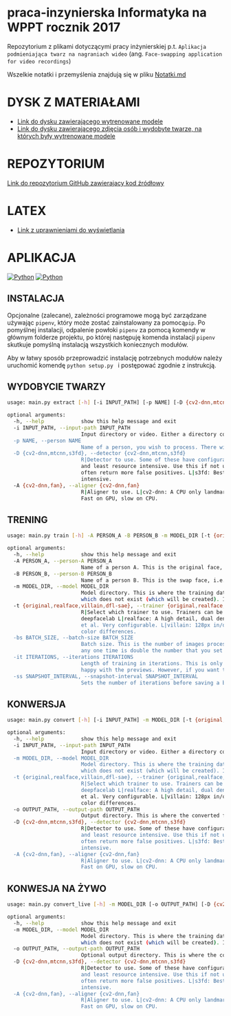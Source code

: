 # praca-inzynierska Informatyka na WPPT rocznik 2017

Repozytorium z plikami dotyczącymi pracy inżynierskiej p.t. `Aplikacja podmieniająca twarz na nagraniach wideo` (ang. `Face-swapping application for video recordings`)

Wszelkie notatki i przemyślenia znajdują się w pliku [Notatki.md](Notatki.md)

# DYSK Z MATERIAŁAMI
- [Link do dysku zawierającego wytrenowane modele](https://drive.google.com/drive/folders/1S20eGUh6uvBmnVMiTDVRQWlbVa3ITbOX?usp=sharing)
- [Link do dysku zawierającego zdjęcia osób i wydobyte twarze, na których były wytrenowane modele](https://drive.google.com/drive/folders/1Wv7QKvLnM8RLZvUaEA3JEoUs072wcoZg?usp=sharing)

# REPOZYTORIUM
[Link do repozytorium GitHub zawierajacy kod źródłowy](https://github.com/artantica/praca-inzynierska.git)
# LATEX
- [Link z uprawnieniami do wyświetlania](https://www.overleaf.com/read/gbgjwrqzpmbx)

# APLIKACJA

[![Python](https://img.shields.io/badge/python-3.7%20%7C%203.8-blue)](https://img.shields.io/badge/python-3.7%20%7C%203.8-blue)
[![Python](https://img.shields.io/badge/pip-20.3.3-blue)](https://img.shields.io/badge/pip-20.3.3-blue)


## INSTALACJA
Opcjonalne (zalecane), zależności programowe mogą być zarządzane używając `pipenv`, który może zostać zainstalowany za pomocą`pip`. Po pomyślnej instalacji, odpalenie powłoki `pipenv` za pomocą komendy w głównym folderze projektu, po której następuję komenda instalacji `pipenv` skutkuje pomyślną instalacją wszystkich koniecznych modułów.

Aby w łatwy sposób przeprowadzić instalację potrzebnych modułów należy uruchomić komendę 
``` python setup.py  ```
i postępować zgodnie z instrukcją. 

## WYDOBYCIE TWARZY
```bash
usage: main.py extract [-h] [-i INPUT_PATH] [-p NAME] [-D {cv2-dnn,mtcnn,s3fd}] [-A {cv2-dnn,fan}]

optional arguments:
  -h, --help            show this help message and exit
  -i INPUT_PATH, --input-path INPUT_PATH
                        Input directory or video. Either a directory containing the image files you wish to process or path to a video file. NB: This should be the source video/frames NOT the source faces')
  -p NAME, --person NAME
                        Name of a person, you wish to process. There will be folder with this name created in data/ to store all important files within it.
  -D {cv2-dnn,mtcnn,s3fd}, --detector {cv2-dnn,mtcnn,s3fd}
                        R|Detector to use. Some of these have configurable settings in '/config/extract.ini' or 'Settings > Configure Extract 'Plugins': L|cv2-dnn: A CPU only extractor which is the least reliable
                        and least resource intensive. Use this if not using a GPU and time is important. L|mtcnn: Good detector. Fast on CPU, faster on GPU. Uses fewer resources than other GPU detectors but can
                        often return more false positives. L|s3fd: Best detector. Slow on CPU, faster on GPU. Can detect more faces and fewer false positives than other GPU detectors, but is a lot more resource
                        intensive.
  -A {cv2-dnn,fan}, --aligner {cv2-dnn,fan}
                        R|Aligner to use. L|cv2-dnn: A CPU only landmark detector. Faster, less resource intensive, but less accurate. Only use this if not using a GPU and time is important. L|fan: Best aligner.
                        Fast on GPU, slow on CPU.
```

## TRENING
```bash
usage: main.py train [-h] -A PERSON_A -B PERSON_B -m MODEL_DIR [-t {original,realface,villain,dfl-sae}] [-bs BATCH_SIZE] [-it ITERATIONS] [-ss SNAPSHOT_INTERVAL]

optional arguments:
  -h, --help            show this help message and exit
  -A PERSON_A, --person-A PERSON_A
                        Name of a person A. This is the original face, i.e. the face that you want to remove and replace with face B. This person must have extracted faces to proceed.
  -B PERSON_B, --person-B PERSON_B
                        Name of a person B. This is the swap face, i.e. the face that you want to placeonto the head of person A. This person must have extracted faces to proceed.
  -m MODEL_DIR, --model MODEL_DIR
                        Model directory. This is where the training data will be stored. You should always specify a new folder for new models. If starting a new model, select either an empty folder, or a folder
                        which does not exist (which will be created). If continuing to train an existing model, specify the location of the existing model.
  -t {original,realface,villain,dfl-sae}, --trainer {original,realface,villain,dfl-sae}
                        R|Select which trainer to use. Trainers can be configured from the Settings menu or the config folder. L|original: The original model created by /u/deepfakes. L|dfl-sae: Adaptable model from
                        deepfacelab L|realface: A high detail, dual density model based on DFaker, with customizable in/out resolution. The autoencoders are unbalanced so B>A swaps won't work so well. By andenixa
                        et al. Very configurable. L|villain: 128px in/out model from villainguy. Very resource hungry (You will require a GPU with a fair amount of VRAM). Good for details, but more susceptible to
                        color differences.
  -bs BATCH_SIZE, --batch-size BATCH_SIZE
                        Batch size. This is the number of images processed through the model for each side per iteration. NB: As the model is fed 2 sides at a time, the actual number of images within the model at
                        any one time is double the number that you set here. Larger batches require more GPU RAM.
  -it ITERATIONS, --iterations ITERATIONS
                        Length of training in iterations. This is only really used for automation. There is no 'correct' number of iterations a model should be trained for. You should stop training when you are
                        happy with the previews. However, if you want the model to stop automatically at a set number of iterations, you can set that value here.
  -ss SNAPSHOT_INTERVAL, --snapshot-interval SNAPSHOT_INTERVAL
                        Sets the number of iterations before saving a backup snapshot of the model in it's current state. Set to 0 for off.
```

## KONWERSJA
```bash
usage: main.py convert [-h] [-i INPUT_PATH] -m MODEL_DIR [-t {original,realface,villain,dfl-sae}] -o OUTPUT_PATH [-D {cv2-dnn,mtcnn,s3fd}] [-A {cv2-dnn,fan}]

optional arguments:
  -h, --help            show this help message and exit
  -i INPUT_PATH, --input-path INPUT_PATH
                        Input directory or video. Either a directory containing the image files you wish to process or path to a video file. NB: This should be the source video/frames NOT the source faces')
  -m MODEL_DIR, --model MODEL_DIR
                        Model directory. This is where the training data will be stored. You should always specify a new folder for new models. If starting a new model, select either an empty folder, or a folder
                        which does not exist (which will be created). If continuing to train an existing model, specify the location of the existing model.
  -t {original,realface,villain,dfl-sae}, --trainer {original,realface,villain,dfl-sae}
                        R|Select which trainer to use. Trainers can be configured from the Settings menu or the config folder. L|original: The original model created by /u/deepfakes. L|dfl-sae: Adaptable model from
                        deepfacelab L|realface: A high detail, dual density model based on DFaker, with customizable in/out resolution. The autoencoders are unbalanced so B>A swaps won't work so well. By andenixa
                        et al. Very configurable. L|villain: 128px in/out model from villainguy. Very resource hungry (You will require a GPU with a fair amount of VRAM). Good for details, but more susceptible to
                        color differences.
  -o OUTPUT_PATH, --output-path OUTPUT_PATH
                        Output directory. This is where the converted file will be saved.
  -D {cv2-dnn,mtcnn,s3fd}, --detector {cv2-dnn,mtcnn,s3fd}
                        R|Detector to use. Some of these have configurable settings in '/config/extract.ini' or 'Settings > Configure Extract 'Plugins': L|cv2-dnn: A CPU only extractor which is the least reliable
                        and least resource intensive. Use this if not using a GPU and time is important. L|mtcnn: Good detector. Fast on CPU, faster on GPU. Uses fewer resources than other GPU detectors but can
                        often return more false positives. L|s3fd: Best detector. Slow on CPU, faster on GPU. Can detect more faces and fewer false positives than other GPU detectors, but is a lot more resource
                        intensive.
  -A {cv2-dnn,fan}, --aligner {cv2-dnn,fan}
                        R|Aligner to use. L|cv2-dnn: A CPU only landmark detector. Faster, less resource intensive, but less accurate. Only use this if not using a GPU and time is important. L|fan: Best aligner.
                        Fast on GPU, slow on CPU.

```

## KONWESJA NA ŻYWO
```bash
usage: main.py convert_live [-h] -m MODEL_DIR [-o OUTPUT_PATH] [-D {cv2-dnn,mtcnn,s3fd}] [-A {cv2-dnn,fan}]

optional arguments:
  -h, --help            show this help message and exit
  -m MODEL_DIR, --model MODEL_DIR
                        Model directory. This is where the training data will be stored. You should always specify a new folder for new models. If starting a new model, select either an empty folder, or a folder
                        which does not exist (which will be created). If continuing to train an existing model, specify the location of the existing model.
  -o OUTPUT_PATH, --output-path OUTPUT_PATH
                        Optional output directory. This is where the converted files will be saved.
  -D {cv2-dnn,mtcnn,s3fd}, --detector {cv2-dnn,mtcnn,s3fd}
                        R|Detector to use. Some of these have configurable settings in '/config/extract.ini' or 'Settings > Configure Extract 'Plugins': L|cv2-dnn: A CPU only extractor which is the least reliable
                        and least resource intensive. Use this if not using a GPU and time is important. L|mtcnn: Good detector. Fast on CPU, faster on GPU. Uses fewer resources than other GPU detectors but can
                        often return more false positives. L|s3fd: Best detector. Slow on CPU, faster on GPU. Can detect more faces and fewer false positives than other GPU detectors, but is a lot more resource
                        intensive.
  -A {cv2-dnn,fan}, --aligner {cv2-dnn,fan}
                        R|Aligner to use. L|cv2-dnn: A CPU only landmark detector. Faster, less resource intensive, but less accurate. Only use this if not using a GPU and time is important. L|fan: Best aligner.
                        Fast on GPU, slow on CPU.
```